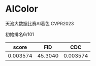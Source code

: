 # AlColor	

天池大数据比赛AI着色 CVPR2023

初始排名6/101

| score  |   FID   |   CDC|
| ----------- | ----------- |----------- |
|0.003574 | 45.3040 | 0.003574|
